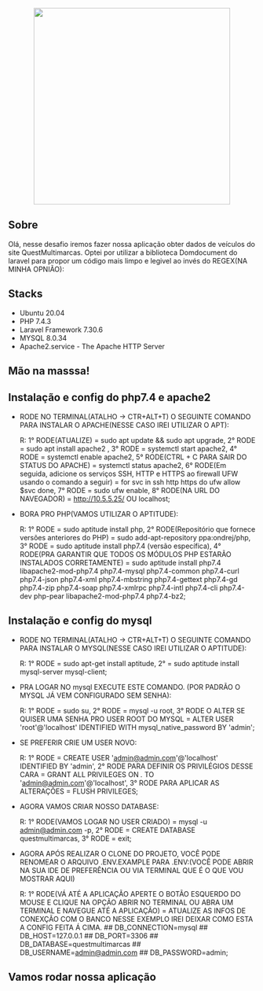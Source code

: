 <p align="center"><a href="https://laravel.com" target="_blank"><img src="https://raw.githubusercontent.com/laravel/art/master/logo-lockup/5%20SVG/2%20CMYK/1%20Full%20Color/laravel-logolockup-cmyk-red.svg" width="400"></a></p>

## Sobre

Olá, nesse desafio iremos fazer nossa aplicação obter dados de veículos do site QuestMultimarcas. Optei por utilizar a biblioteca Domdocument do laravel para propor um código mais limpo e legivel ao invés do REGEX(NA MINHA OPNIÃO):

## Stacks

- Ubuntu 20.04
- PHP 7.4.3
- Laravel Framework 7.30.6
- MYSQL 8.0.34
- Apache2.service - The Apache HTTP Server

## Mão na masssa!

## Instalação e config do php7.4 e apache2

- RODE NO TERMINAL(ATALHO -> CTR+ALT+T) O SEGUINTE COMANDO PARA INSTALAR O APACHE(NESSE CASO IREI UTILIZAR O APT):

	R: 1° RODE(ATUALIZE) = sudo apt update && sudo apt upgrade, 2° RODE = sudo apt install apache2 , 3° RODE = systemctl start apache2, 4° RODE = systemctl enable apache2, 5° RODE(CTRL + C PARA SAIR DO STATUS DO APACHE) = systemctl status apache2, 6° RODE(Em seguida, adicione os serviços SSH, HTTP e HTTPS ao firewall UFW usando o comando a seguir) =  for svc in ssh http https
                                                                                                                                                                    do 
                                                                                                                                                                    ufw allow $svc
                                                                                                                                                                    done, 
    7° RODE = sudo ufw enable, 8° RODE(NA URL DO NAVEGADOR) = http://10.5.5.25/ OU localhost;

- BORA PRO PHP(VAMOS UTILIZAR O APTITUDE):

	R: 1° RODE = sudo aptitude install php, 2° RODE(Repositório que fornece versões anteriores do PHP) = sudo add-apt-repository ppa:ondrej/php, 3° RODE = sudo aptitude install php7.4 (versão específica), 4° RODE(PRA GARANTIR QUE TODOS OS MÓDULOS PHP ESTARÃO INSTALADOS CORRETAMENTE) = sudo aptitude install php7.4 libapache2-mod-php7.4 php7.4-mysql php7.4-common php7.4-curl php7.4-json php7.4-xml php7.4-mbstring php7.4-gettext php7.4-gd php7.4-zip php7.4-soap php7.4-xmlrpc php7.4-intl php7.4-cli php7.4-dev php-pear libapache2-mod-php7.4 php7.4-bz2;

## Instalação e config do mysql

- RODE NO TERMINAL(ATALHO -> CTR+ALT+T) O SEGUINTE COMANDO PARA INSTALAR O MYSQL(NESSE CASO IREI UTILIZAR O APTITUDE):

	R: 1° RODE = sudo apt-get install aptitude, 2° = sudo aptitude install mysql-server mysql-client;

- PRA LOGAR NO mysql EXECUTE ESTE COMANDO. (POR PADRÃO O MYSQL JÁ VEM CONFIGURADO SEM SENHA):

	R: 1° RODE = sudo su, 2° RODE = mysql -u root, 3° RODE O ALTER SE QUISER UMA SENHA PRO USER ROOT DO MYSQL = ALTER USER 'root'@'localhost' IDENTIFIED WITH mysql_native_password BY 'admin';

- SE PREFERIR CRIE UM USER NOVO:
    
    R: 1° RODE = CREATE USER 'admin@admin.com'@'localhost' IDENTIFIED BY 'admin', 2° RODE PARA DEFINIR OS PRIVILÉGIOS DESSE CARA = GRANT ALL PRIVILEGES ON *.* TO 'admin@admin.com'@'localhost', 3° RODE PARA APLICAR AS ALTERAÇÕES = FLUSH PRIVILEGES;

- AGORA VAMOS CRIAR NOSSO DATABASE:
    
    R: 1° RODE(VAMOS LOGAR NO USER CRIADO) = mysql -u admin@admin.com -p, 2° RODE = CREATE DATABASE questmultimarcas, 3° RODE = exit;

- AGORA APÓS REALIZAR O CLONE DO PROJETO, VOCÊ PODE RENOMEAR O ARQUIVO .ENV.EXAMPLE PARA .ENV:(VOCÊ PODE ABRIR NA SUA IDE DE PREFERÊNCIA OU VIA TERMINAL QUE É O QUE VOU MOSTRAR AQUI)

    R: 1° RODE(VÁ ATÉ A APLICAÇÃO APERTE O BOTÃO ESQUERDO DO MOUSE E CLIQUE NA OPÇÃO ABRIR NO TERMINAL OU ABRA UM TERMINAL E NAVEGUE ATÉ A APLICAÇÃO) = ATUALIZE AS INFOS DE CONEXÇÃO COM O BANCO NESSE EXEMPLO IREI DEIXAR COMO ESTA A CONFIG FEITA Á CIMA.
        ## DB_CONNECTION=mysql
        ## DB_HOST=127.0.0.1
        ## DB_PORT=3306
        ## DB_DATABASE=questmultimarcas
        ## DB_USERNAME=admin@admin.com
        ## DB_PASSWORD=admin;

## Vamos rodar nossa aplicação